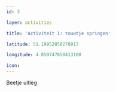 ```yaml
---
id: 3

layer: activities

title: 'Activiteit 1: touwtje springen'

latitude: 51.19952850278917

longitude: 4.850747850413108

icon:
---
```


Beetje uitleg
